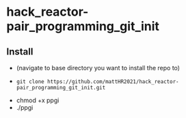 # hack_reactor-pair_programming_git_init


## Install
+ (navigate to base directory you want to install the repo to)
+     git clone https://github.com/mattHR2021/hack_reactor-pair_programming_git_init.git
+ chmod +x ppgi
+ ./ppgi
